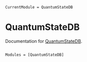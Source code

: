 ```@meta
CurrentModule = QuantumStateDB
```

# QuantumStateDB

Documentation for [QuantumStateDB](https://github.com/foldfelis-QO/QuantumStateDB.jl).

```@index
```

```@autodocs
Modules = [QuantumStateDB]
```
